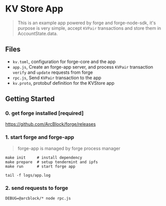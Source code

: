 # KV Store App

> This is an example app powered by forge and forge-node-sdk, it's purpose is very simple, accept `KVPair` transactions and store them in AccountState.data.

## Files

- `kv.toml`, configuration for forge-core and the app
- `app.js`, Create an forge-app server, and process `KVPair` transaction `verify` and `update` requests from forge
- `rpc.js`, Send `KVPair` transaction to the app
- `kv.proto`, protobuf definition for the KVStore app

## Getting Started

### 0. get forge installed [required]

https://github.com/ArcBlock/forge/releases

### 1. start forge and forge-app

> forge-app is managed by forge process manager

```shell
make init     # install dependency
make prepare  # setup tendermint and ipfs
make run      # start forge app
```

```shell
tail -f logs/app.log
```

### 2. send requests to forge

```shell
DEBUG=@arcblock/* node rpc.js
```
